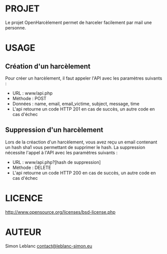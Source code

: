 PROJET
======

Le projet OpenHarcèlement permet de harceler facilement par mail une personne.

USAGE
=====

Création d'un harcèlement
-------------------------

Pour créer un harcèlement, il faut appeler l'API avec les paramètres suivants :

* URL : www/api.php
* Méthode : POST
* Données : name, email, email_victime, subject, message, time
* L'api retourne un code HTTP 201 en cas de succès, un autre code en cas d'échec

Suppression d'un harcèlement
----------------------------

Lors de la créaction d'un harcèlement, vous avez reçu un email contenant un hash sha1 vous permettant de supprimer le hash. La suppression nécessite l'appel à l'API avec les paramètres suivants :

* URL : www/api.php?[hash de suppression]
* Méthode : DELETE
* L'api retourne un code HTTP 200 en cas de succès, un autre code en cas d'échec

LICENCE
=======

http://www.opensource.org/licenses/bsd-license.php

AUTEUR
======

Simon Leblanc <contact@leblanc-simon.eu>
